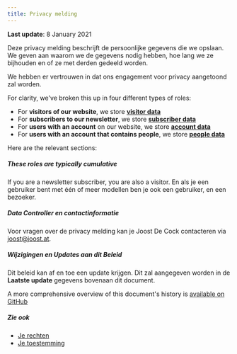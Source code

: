 ```yaml
---
title: Privacy melding
---
```


**Last update**: 8 January 2021

Deze privacy melding beschrijft de persoonlijke gegevens die we opslaan. We geven aan waarom we de gegevens nodig hebben, hoe lang we ze bijhouden en of ze met derden gedeeld worden.

We hebben er vertrouwen in dat ons engagement voor privacy aangetoond zal worden.

For clarity, we've broken this up in four different types of roles:

 - For **visitors of our website**, we store **[visitor data][v]**
 - For **subscribers to our newsletter**, we store **[subscriber data][s]**
 - For **users with an account** on our website, we store **[account data][a]**
 - For **users with an account that contains people**, we store **[people data][p]**

Here are the relevant sections:

<ReadMore list />

<Tip>

##### These roles are typically cumulative

If you are a newsletter subscriber, you are also a visitor.
En als je een gebruiker bent met één of meer modellen ben je ook een gebruiker, en een bezoeker.

</Tip>

##### Data Controller en contactinformatie

Voor vragen over de privacy melding kan je Joost De Cock contacteren via joost@joost.at.

##### Wijzigingen en Updates aan dit Beleid

Dit beleid kan af en toe een update krijgen. Dit zal aangegeven worden in de **Laatste update** gegevens bovenaan dit document.

A more comprehensive overview of this document's history is [available on GitHub][1]

##### Zie ook

 - [Je rechten][2]
 - [Je toestemming][3]

[1]: https://github.com/freesewing/markdown/commits/develop/org/docs/various/privacy
[2]: /docs/various/right/
[3]: /account/actions/consent/
[v]: /docs/various/privacy/visitor/
[s]: /docs/various/privacy/subscriber/
[a]: /docs/various/privacy/account/
[p]: /docs/various/privacy/people/


